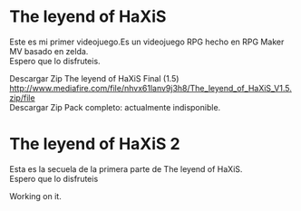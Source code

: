 # The leyend of HaXiS
Este es mi primer videojuego.Es un videojuego RPG hecho en RPG Maker MV basado en zelda.
<br>
Espero que lo disfruteis.

Descargar Zip The leyend of HaXiS Final (1.5) http://www.mediafire.com/file/nhvx61lanv9j3h8/The_leyend_of_HaXiS_V1.5.zip/file
<br>
Descargar Zip Pack completo: actualmente indisponible.

# The leyend of HaXiS 2
Esta es la secuela de la primera parte de The leyend of HaXiS.
<br>
Espero que lo disfruteis

Working on it.
